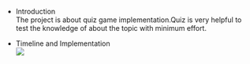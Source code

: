 * Introduction <br />
  The project is about quiz game implementation.Quiz is very helpful to test the knowledge of about the topic with minimum effort.
 
 * Timeline and Implementation<br />
   ![](https://drive.google.com/uc?export=view&id=<1HiPdlMwTYZaMcXJWuGH9cXuERmpZc6cK>)
